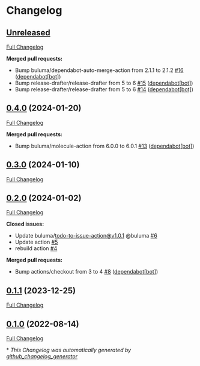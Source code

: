 # Changelog

## [Unreleased](https://github.com/buluma/ansible-role-docker_env/tree/HEAD)

[Full Changelog](https://github.com/buluma/ansible-role-docker_env/compare/0.4.0...HEAD)

**Merged pull requests:**

- Bump buluma/dependabot-auto-merge-action from 2.1.1 to 2.1.2 [\#16](https://github.com/buluma/ansible-role-docker_env/pull/16) ([dependabot[bot]](https://github.com/apps/dependabot))
- Bump release-drafter/release-drafter from 5 to 6 [\#15](https://github.com/buluma/ansible-role-docker_env/pull/15) ([dependabot[bot]](https://github.com/apps/dependabot))
- Bump release-drafter/release-drafter from 5 to 6 [\#14](https://github.com/buluma/ansible-role-docker_env/pull/14) ([dependabot[bot]](https://github.com/apps/dependabot))

## [0.4.0](https://github.com/buluma/ansible-role-docker_env/tree/0.4.0) (2024-01-20)

[Full Changelog](https://github.com/buluma/ansible-role-docker_env/compare/0.3.0...0.4.0)

**Merged pull requests:**

- Bump buluma/molecule-action from 6.0.0 to 6.0.1 [\#13](https://github.com/buluma/ansible-role-docker_env/pull/13) ([dependabot[bot]](https://github.com/apps/dependabot))

## [0.3.0](https://github.com/buluma/ansible-role-docker_env/tree/0.3.0) (2024-01-10)

[Full Changelog](https://github.com/buluma/ansible-role-docker_env/compare/0.2.0...0.3.0)

## [0.2.0](https://github.com/buluma/ansible-role-docker_env/tree/0.2.0) (2024-01-02)

[Full Changelog](https://github.com/buluma/ansible-role-docker_env/compare/0.1.1...0.2.0)

**Closed issues:**

- Update buluma/todo-to-issue-action@v1.0.1 @buluma [\#6](https://github.com/buluma/ansible-role-docker_env/issues/6)
- Update action [\#5](https://github.com/buluma/ansible-role-docker_env/issues/5)
- rebuild action [\#4](https://github.com/buluma/ansible-role-docker_env/issues/4)

**Merged pull requests:**

- Bump actions/checkout from 3 to 4 [\#8](https://github.com/buluma/ansible-role-docker_env/pull/8) ([dependabot[bot]](https://github.com/apps/dependabot))

## [0.1.1](https://github.com/buluma/ansible-role-docker_env/tree/0.1.1) (2023-12-25)

[Full Changelog](https://github.com/buluma/ansible-role-docker_env/compare/0.1.0...0.1.1)

## [0.1.0](https://github.com/buluma/ansible-role-docker_env/tree/0.1.0) (2022-08-14)

[Full Changelog](https://github.com/buluma/ansible-role-docker_env/compare/2c051a8055984a241c17f0b3c726693e06b0d4b7...0.1.0)



\* *This Changelog was automatically generated by [github_changelog_generator](https://github.com/github-changelog-generator/github-changelog-generator)*

